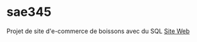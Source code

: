 # sae345
Projet de site d'e-commerce de boissons avec du SQL
[Site Web](https://pierrickb.pythonanywhere.com/)
